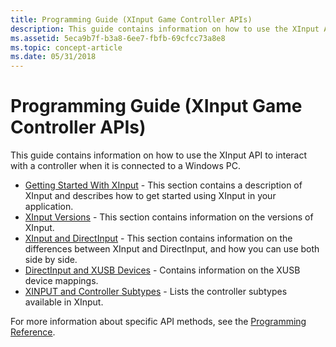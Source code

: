 ```yaml
---
title: Programming Guide (XInput Game Controller APIs)
description: This guide contains information on how to use the XInput API to interact with a controller when it is connected to a Windows PC.
ms.assetid: 5eca9b7f-b3a8-6ee7-fbfb-69cfcc73a8e8
ms.topic: concept-article
ms.date: 05/31/2018
---
```


# Programming Guide (XInput Game Controller APIs)

This guide contains information on how to use the XInput API to interact with a controller when it is connected to a Windows PC.

- [Getting Started With XInput](getting-started-with-xinput.md) - This section contains a description of XInput and describes how to get started using XInput in your application.
- [XInput Versions](xinput-versions.md) - This section contains information on the versions of XInput.
- [XInput and DirectInput](xinput-and-directinput.md) - This section contains information on the differences between XInput and DirectInput, and how you can use both side by side.
- [DirectInput and XUSB Devices](directinput-and-xusb-devices.md) - Contains information on the XUSB device mappings.
- [XINPUT and Controller Subtypes](xinput-and-controller-subtypes.md) - Lists the controller subtypes available in XInput.

For more information about specific API methods, see the [Programming Reference](programming-reference.md).
